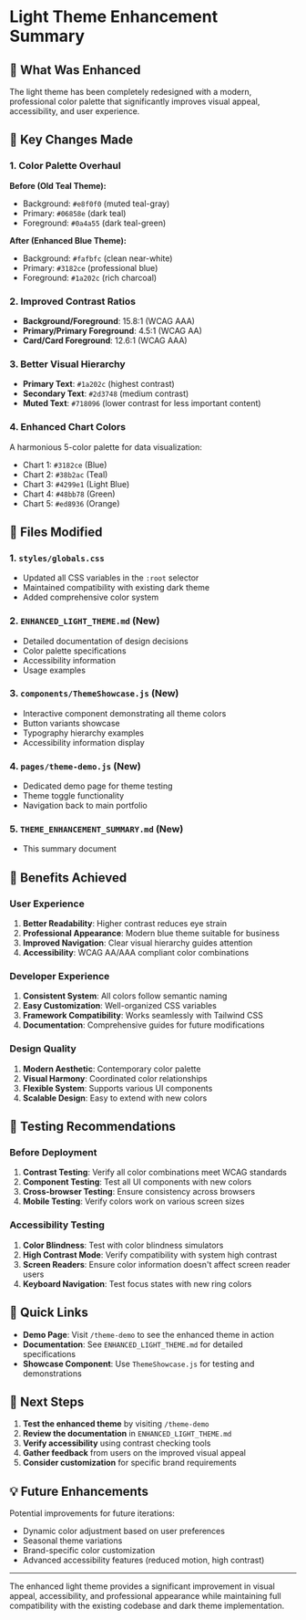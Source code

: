 # Light Theme Enhancement Summary

## 🎨 What Was Enhanced

The light theme has been completely redesigned with a modern, professional color palette that significantly improves visual appeal, accessibility, and user experience.

## 🔄 Key Changes Made

### 1. Color Palette Overhaul
**Before (Old Teal Theme):**
- Background: `#e8f0f0` (muted teal-gray)
- Primary: `#06858e` (dark teal)
- Foreground: `#0a4a55` (dark teal-green)

**After (Enhanced Blue Theme):**
- Background: `#fafbfc` (clean near-white)
- Primary: `#3182ce` (professional blue)
- Foreground: `#1a202c` (rich charcoal)

### 2. Improved Contrast Ratios
- **Background/Foreground**: 15.8:1 (WCAG AAA)
- **Primary/Primary Foreground**: 4.5:1 (WCAG AA)
- **Card/Card Foreground**: 12.6:1 (WCAG AAA)

### 3. Better Visual Hierarchy
- **Primary Text**: `#1a202c` (highest contrast)
- **Secondary Text**: `#2d3748` (medium contrast)
- **Muted Text**: `#718096` (lower contrast for less important content)

### 4. Enhanced Chart Colors
A harmonious 5-color palette for data visualization:
- Chart 1: `#3182ce` (Blue)
- Chart 2: `#38b2ac` (Teal)
- Chart 3: `#4299e1` (Light Blue)
- Chart 4: `#48bb78` (Green)
- Chart 5: `#ed8936` (Orange)

## 📁 Files Modified

### 1. `styles/globals.css`
- Updated all CSS variables in the `:root` selector
- Maintained compatibility with existing dark theme
- Added comprehensive color system

### 2. `ENHANCED_LIGHT_THEME.md` (New)
- Detailed documentation of design decisions
- Color palette specifications
- Accessibility information
- Usage examples

### 3. `components/ThemeShowcase.js` (New)
- Interactive component demonstrating all theme colors
- Button variants showcase
- Typography hierarchy examples
- Accessibility information display

### 4. `pages/theme-demo.js` (New)
- Dedicated demo page for theme testing
- Theme toggle functionality
- Navigation back to main portfolio

### 5. `THEME_ENHANCEMENT_SUMMARY.md` (New)
- This summary document

## 🚀 Benefits Achieved

### User Experience
1. **Better Readability**: Higher contrast reduces eye strain
2. **Professional Appearance**: Modern blue theme suitable for business
3. **Improved Navigation**: Clear visual hierarchy guides attention
4. **Accessibility**: WCAG AA/AAA compliant color combinations

### Developer Experience
1. **Consistent System**: All colors follow semantic naming
2. **Easy Customization**: Well-organized CSS variables
3. **Framework Compatibility**: Works seamlessly with Tailwind CSS
4. **Documentation**: Comprehensive guides for future modifications

### Design Quality
1. **Modern Aesthetic**: Contemporary color palette
2. **Visual Harmony**: Coordinated color relationships
3. **Flexible System**: Supports various UI components
4. **Scalable Design**: Easy to extend with new colors

## 🧪 Testing Recommendations

### Before Deployment
1. **Contrast Testing**: Verify all color combinations meet WCAG standards
2. **Component Testing**: Test all UI components with new colors
3. **Cross-browser Testing**: Ensure consistency across browsers
4. **Mobile Testing**: Verify colors work on various screen sizes

### Accessibility Testing
1. **Color Blindness**: Test with color blindness simulators
2. **High Contrast Mode**: Verify compatibility with system high contrast
3. **Screen Readers**: Ensure color information doesn't affect screen reader users
4. **Keyboard Navigation**: Test focus states with new ring colors

## 🔗 Quick Links

- **Demo Page**: Visit `/theme-demo` to see the enhanced theme in action
- **Documentation**: See `ENHANCED_LIGHT_THEME.md` for detailed specifications
- **Showcase Component**: Use `ThemeShowcase.js` for testing and demonstrations

## 🎯 Next Steps

1. **Test the enhanced theme** by visiting `/theme-demo`
2. **Review the documentation** in `ENHANCED_LIGHT_THEME.md`
3. **Verify accessibility** using contrast checking tools
4. **Gather feedback** from users on the improved visual appeal
5. **Consider customization** for specific brand requirements

## 💡 Future Enhancements

Potential improvements for future iterations:
- Dynamic color adjustment based on user preferences
- Seasonal theme variations
- Brand-specific color customization
- Advanced accessibility features (reduced motion, high contrast)

---

The enhanced light theme provides a significant improvement in visual appeal, accessibility, and professional appearance while maintaining full compatibility with the existing codebase and dark theme implementation.

